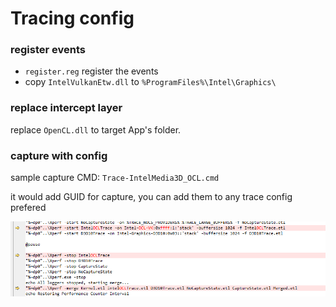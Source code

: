 # Tracing config

### register events

- `register.reg` register the events
- copy `IntelVulkanEtw.dll` to `%ProgramFiles%\Intel\Graphics\`

### replace intercept layer

replace `OpenCL.dll` to target App's folder.

### capture with config

sample capture CMD: `Trace-IntelMedia3D_OCL.cmd`

it would add GUID for capture, you can add them to any trace config prefered

![image-20240325103731829](readme.assets/image-20240325103731829.png)

